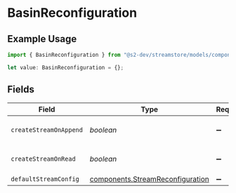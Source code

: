 # BasinReconfiguration

## Example Usage

```typescript
import { BasinReconfiguration } from "@s2-dev/streamstore/models/components";

let value: BasinReconfiguration = {};
```

## Fields

| Field                                                                                | Type                                                                                 | Required                                                                             | Description                                                                          |
| ------------------------------------------------------------------------------------ | ------------------------------------------------------------------------------------ | ------------------------------------------------------------------------------------ | ------------------------------------------------------------------------------------ |
| `createStreamOnAppend`                                                               | *boolean*                                                                            | :heavy_minus_sign:                                                                   | Create a stream on append.                                                           |
| `createStreamOnRead`                                                                 | *boolean*                                                                            | :heavy_minus_sign:                                                                   | Create a stream on read.                                                             |
| `defaultStreamConfig`                                                                | [components.StreamReconfiguration](../../models/components/streamreconfiguration.md) | :heavy_minus_sign:                                                                   | N/A                                                                                  |
